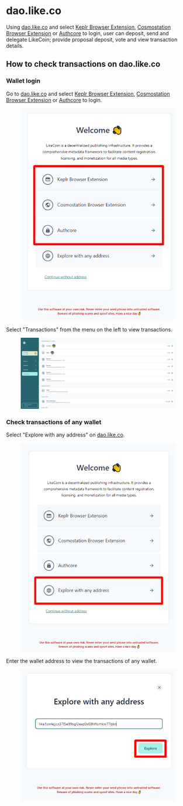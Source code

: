 # dao.like.co

Using [dao.like.co](https://dao.like.co/) and select [Keplr Browser Extension](../keplr/), [Cosmostation Browser Extension](../cosmostation/) or [Authcore](../../../user-guide/liker-id/register/) to login, user can deposit, send and delegate LikeCoin; provide proposal deposit, vote and view transaction details.

## How to check transactions on dao.like.co

### Wallet login

Go to [dao.like.co](https://dao.like.co/) and select [Keplr Browser Extension](../keplr/), [Cosmostation Browser Extension](../cosmostation/) or [Authcore](../../../user-guide/liker-id/register/) to login.

<figure><img src="../../../.gitbook/assets/dao.like.co transaction 4.png" alt=""><figcaption></figcaption></figure>

Select "Transactions" from the menu  on the left to view transactions.

<figure><img src="../../../.gitbook/assets/dao.like.co transaction 3.png" alt=""><figcaption></figcaption></figure>

### Check transactions of any wallet

Select "Explore with any address" on [dao.like.co](https://dao.like.co/).

<figure><img src="../../../.gitbook/assets/dao.like.co transaction 1.png" alt=""><figcaption></figcaption></figure>

Enter the wallet address to view the transactions of any wallet.

<figure><img src="../../../.gitbook/assets/dao.like.co transaction 2.png" alt=""><figcaption></figcaption></figure>
